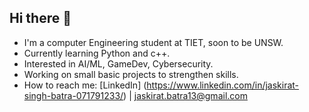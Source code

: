 ## Hi there 👋

- I'm a computer Engineering student at TIET, soon to be UNSW.
- Currently learning Python and c++.
- Interested in AI/ML, GameDev, Cybersecurity.
- Working on small basic projects to strengthen skills.
- How to reach me: [LinkedIn] (https://www.linkedin.com/in/jaskirat-singh-batra-071791233/) | jaskirat.batra13@gmail.com
